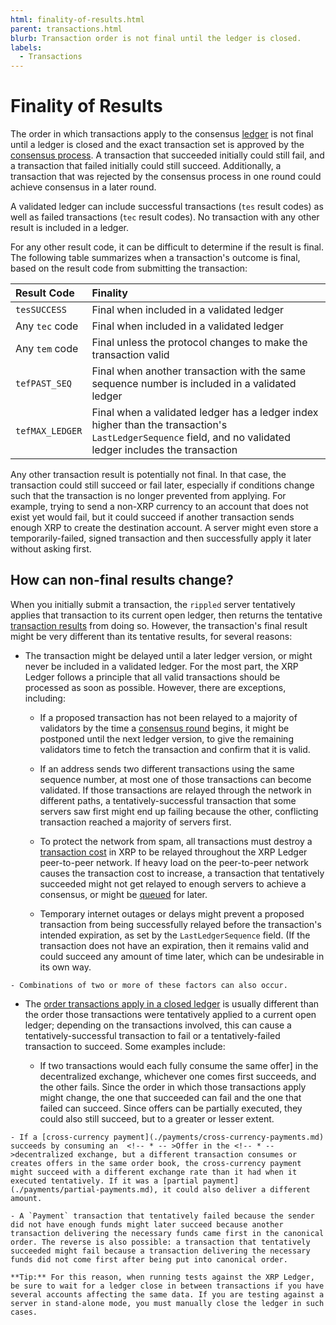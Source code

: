 ```yaml
---
html: finality-of-results.html
parent: transactions.html
blurb: Transaction order is not final until the ledger is closed.
labels:
  - Transactions
---
```

# Finality of Results

The order in which transactions apply to the consensus [ledger](ledgers.html) is not final until a ledger is closed and the exact transaction set is approved by the [consensus process](consensus.html). A transaction that succeeded initially could still fail, and a transaction that failed initially could still succeed. Additionally, a transaction that was rejected by the consensus process in one round could achieve consensus in a later round.

A validated ledger can include successful transactions (`tes` result codes) as well as failed transactions (`tec` result codes). No transaction with any other result is included in a ledger.

For any other result code, it can be difficult to determine if the result is final. The following table summarizes when a transaction's outcome is final, based on the result code from submitting the transaction:

| Result Code     | Finality                                                   |
|:----------------|:-----------------------------------------------------------|
| `tesSUCCESS`    | Final when included in a validated ledger                  |
| Any `tec` code  | Final when included in a validated ledger                  |
| Any `tem` code  | Final unless the protocol changes to make the transaction valid |
| `tefPAST_SEQ`   | Final when another transaction with the same sequence number is included in a validated ledger |
| `tefMAX_LEDGER` | Final when a validated ledger has a ledger index higher than the transaction's `LastLedgerSequence` field, and no validated ledger includes the transaction |

Any other transaction result is potentially not final. In that case, the transaction could still succeed or fail later, especially if conditions change such that the transaction is no longer prevented from applying. For example, trying to send a non-XRP currency to an account that does not exist yet would fail, but it could succeed if another transaction sends enough XRP to create the destination account. A server might even store a temporarily-failed, signed transaction and then successfully apply it later without asking first.

## How can non-final results change?

When you initially submit a transaction, the `rippled` server tentatively applies that transaction to its current open ledger, then returns the tentative [transaction results](transaction-results-concepts.html) from doing so. However, the transaction's final result might be very different than its tentative results, for several reasons:

- The transaction might be delayed until a later ledger version, or might never be included in a validated ledger. For the most part, the XRP Ledger follows a principle that all valid transactions should be processed as soon as possible. However, there are exceptions, including:

    - If a proposed transaction has not been relayed to a majority of validators by the time a [consensus round](consensus.html) begins, it might be postponed until the next ledger version, to give the remaining validators time to fetch the transaction and confirm that it is valid.

    - If an address sends two different transactions using the same sequence number, at most one of those transactions can become validated. If those transactions are relayed through the network in different paths, a tentatively-successful transaction that some servers saw first might end up failing because the other, conflicting transaction reached a majority of servers first.

    - To protect the network from spam, all transactions must destroy a [transaction cost](transaction-cost.md) in XRP to be relayed throughout the XRP Ledger peer-to-peer network. If heavy load on the peer-to-peer network causes the transaction cost to increase, a transaction that tentatively succeeded might not get relayed to enough servers to achieve a consensus, or might be [queued](transaction-queue.html) for later.

    - Temporary internet outages or delays might prevent a proposed transaction from being successfully relayed before the transaction's intended expiration, as set by the `LastLedgerSequence` field. (If the transaction does not have an expiration, then it remains valid and could succeed any amount of time later, which can be undesirable in its own way. 
    
<!-- See [Reliable Transaction Submission](reliable-transaction-submission.html) for details.) -->

    - Combinations of two or more of these factors can also occur.

- The [order transactions apply in a closed ledger](ledgers.html#open-closed-and-validated-ledgers) is usually different than the order those transactions were tentatively applied to a current open ledger; depending on the transactions involved, this can cause a tentatively-successful transaction to fail or a tentatively-failed transaction to succeed. Some examples include:

    - If two transactions would each fully consume the same <!-- * -->offer] in the decentralized exchange, whichever one comes first succeeds, and the other fails. Since the order in which those transactions apply might change, the one that succeeded can fail and the one that failed can succeed. Since offers can be partially executed, they could also still succeed, but to a greater or lesser extent.

<!-- * [Offer](offers.html) -->
<!--  [decentralized exchange](decentralized-exchange.html) -->

    - If a [cross-currency payment](./payments/cross-currency-payments.md) succeeds by consuming an  <!-- * -- >Offer in the <!-- * -->decentralized exchange, but a different transaction consumes or creates offers in the same order book, the cross-currency payment might succeed with a different exchange rate than it had when it executed tentatively. If it was a [partial payment](./payments/partial-payments.md), it could also deliver a different amount.

    - A `Payment` transaction that tentatively failed because the sender did not have enough funds might later succeed because another transaction delivering the necessary funds came first in the canonical order. The reverse is also possible: a transaction that tentatively succeeded might fail because a transaction delivering the necessary funds did not come first after being put into canonical order.

    **Tip:** For this reason, when running tests against the XRP Ledger, be sure to wait for a ledger close in between transactions if you have several accounts affecting the same data. If you are testing against a server in stand-alone mode, you must manually close the ledger in such cases.

<!-- [manually close the ledger](advance-the-ledger-in-stand-alone-mode.html) -->

<!--
## See Also

- [Look up Transaction Results](look-up-transaction-results.html)
- [Transaction Results Reference](transaction-results.html)

-->